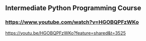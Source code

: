 ## Intermediate Python Programming Course
### https://www.youtube.com/watch?v=HGOBQPFzWKo

https://youtu.be/HGOBQPFzWKo?feature=shared&t=3525